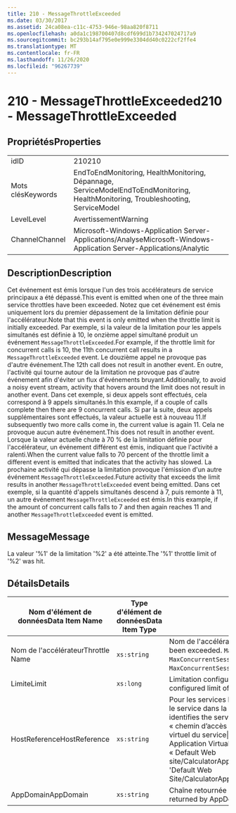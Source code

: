 ```yaml
---
title: 210 - MessageThrottleExceeded
ms.date: 03/30/2017
ms.assetid: 24ca08ea-c11c-4753-946e-98aa820f8711
ms.openlocfilehash: a0da1c198700407d8cdf699d1b734247024717a9
ms.sourcegitcommit: bc293b14af795e0e999e3304dd40c0222cf2ffe4
ms.translationtype: MT
ms.contentlocale: fr-FR
ms.lasthandoff: 11/26/2020
ms.locfileid: "96267739"
---
```

# <a name="210---messagethrottleexceeded"></a><span data-ttu-id="a492c-102">210 - MessageThrottleExceeded</span><span class="sxs-lookup"><span data-stu-id="a492c-102">210 - MessageThrottleExceeded</span></span>

## <a name="properties"></a><span data-ttu-id="a492c-103">Propriétés</span><span class="sxs-lookup"><span data-stu-id="a492c-103">Properties</span></span>  
  
|||  
|-|-|  
|<span data-ttu-id="a492c-104">id</span><span class="sxs-lookup"><span data-stu-id="a492c-104">ID</span></span>|<span data-ttu-id="a492c-105">210</span><span class="sxs-lookup"><span data-stu-id="a492c-105">210</span></span>|  
|<span data-ttu-id="a492c-106">Mots clés</span><span class="sxs-lookup"><span data-stu-id="a492c-106">Keywords</span></span>|<span data-ttu-id="a492c-107">EndToEndMonitoring, HealthMonitoring, Dépannage, ServiceModel</span><span class="sxs-lookup"><span data-stu-id="a492c-107">EndToEndMonitoring, HealthMonitoring, Troubleshooting, ServiceModel</span></span>|  
|<span data-ttu-id="a492c-108">Level</span><span class="sxs-lookup"><span data-stu-id="a492c-108">Level</span></span>|<span data-ttu-id="a492c-109">Avertissement</span><span class="sxs-lookup"><span data-stu-id="a492c-109">Warning</span></span>|  
|<span data-ttu-id="a492c-110">Channel</span><span class="sxs-lookup"><span data-stu-id="a492c-110">Channel</span></span>|<span data-ttu-id="a492c-111">Microsoft-Windows-Application Server-Applications/Analyse</span><span class="sxs-lookup"><span data-stu-id="a492c-111">Microsoft-Windows-Application Server-Applications/Analytic</span></span>|  
  
## <a name="description"></a><span data-ttu-id="a492c-112">Description</span><span class="sxs-lookup"><span data-stu-id="a492c-112">Description</span></span>  

 <span data-ttu-id="a492c-113">Cet événement est émis lorsque l'un des trois accélérateurs de service principaux a été dépassé.</span><span class="sxs-lookup"><span data-stu-id="a492c-113">This event is emitted when one of the three main service throttles have been exceeded.</span></span> <span data-ttu-id="a492c-114">Notez que cet événement est émis uniquement lors du premier dépassement de la limitation définie pour l'accélérateur.</span><span class="sxs-lookup"><span data-stu-id="a492c-114">Note that this event is only emitted when the throttle limit is initially exceeded.</span></span> <span data-ttu-id="a492c-115">Par exemple, si la valeur de la limitation pour les appels simultanés est définie à 10, le onzième appel simultané produit un événement `MessageThrottleExceeded`.</span><span class="sxs-lookup"><span data-stu-id="a492c-115">For example, if the throttle limit for concurrent calls is 10, the 11th concurrent call results in a `MessageThrottleExceeded` event.</span></span> <span data-ttu-id="a492c-116">Le douzième appel ne provoque pas d'autre événement.</span><span class="sxs-lookup"><span data-stu-id="a492c-116">The 12th call does not result in another event.</span></span> <span data-ttu-id="a492c-117">En outre, l'activité qui tourne autour de la limitation ne provoque pas d'autre événement afin d'éviter un flux d'événements bruyant.</span><span class="sxs-lookup"><span data-stu-id="a492c-117">Additionally, to avoid a noisy event stream, activity that hovers around the limit does not result in another event.</span></span> <span data-ttu-id="a492c-118">Dans cet exemple, si deux appels sont effectués, cela correspond à 9 appels simultanés.</span><span class="sxs-lookup"><span data-stu-id="a492c-118">In this example, if a couple of calls complete then there are 9 concurrent calls.</span></span> <span data-ttu-id="a492c-119">Si par la suite, deux appels supplémentaires sont effectués, la valeur actuelle est à nouveau 11.</span><span class="sxs-lookup"><span data-stu-id="a492c-119">If subsequently two more calls come in, the current value is again 11.</span></span> <span data-ttu-id="a492c-120">Cela ne provoque aucun autre événement.</span><span class="sxs-lookup"><span data-stu-id="a492c-120">This does not result in another event.</span></span> <span data-ttu-id="a492c-121">Lorsque la valeur actuelle chute à 70 % de la limitation définie pour l'accélérateur, un événement différent est émis, indiquant que l'activité a ralenti.</span><span class="sxs-lookup"><span data-stu-id="a492c-121">When the current value falls to 70 percent of the throttle limit a different event is emitted that indicates that the activity has slowed.</span></span> <span data-ttu-id="a492c-122">La prochaine activité qui dépasse la limitation provoque l'émission d'un autre événement `MessageThrottleExceeded`.</span><span class="sxs-lookup"><span data-stu-id="a492c-122">Future activity that exceeds the limit results in another `MessageThrottleExceeded` event being emitted.</span></span> <span data-ttu-id="a492c-123">Dans cet exemple, si la quantité d'appels simultanés descend à 7, puis remonte à 11, un autre événement `MessageThrottleExceeded` est émis.</span><span class="sxs-lookup"><span data-stu-id="a492c-123">In this example, if the amount of concurrent calls falls to 7 and then again reaches 11 and another `MessageThrottleExceeded` event is emitted.</span></span>  
  
## <a name="message"></a><span data-ttu-id="a492c-124">Message</span><span class="sxs-lookup"><span data-stu-id="a492c-124">Message</span></span>  

 <span data-ttu-id="a492c-125">La valeur '%1' de la limitation '%2' a été atteinte.</span><span class="sxs-lookup"><span data-stu-id="a492c-125">The '%1' throttle limit of '%2' was hit.</span></span>  
  
## <a name="details"></a><span data-ttu-id="a492c-126">Détails</span><span class="sxs-lookup"><span data-stu-id="a492c-126">Details</span></span>  
  
|<span data-ttu-id="a492c-127">Nom d'élément de données</span><span class="sxs-lookup"><span data-stu-id="a492c-127">Data Item Name</span></span>|<span data-ttu-id="a492c-128">Type d'élément de données</span><span class="sxs-lookup"><span data-stu-id="a492c-128">Data Item Type</span></span>|<span data-ttu-id="a492c-129">Description</span><span class="sxs-lookup"><span data-stu-id="a492c-129">Description</span></span>|  
|--------------------|--------------------|-----------------|  
|<span data-ttu-id="a492c-130">Nom de l'accélérateur</span><span class="sxs-lookup"><span data-stu-id="a492c-130">Throttle Name</span></span>|`xs:string`|<span data-ttu-id="a492c-131">Nom de l'accélérateur qui a été dépassé.</span><span class="sxs-lookup"><span data-stu-id="a492c-131">The name of the throttle that has been exceeded.</span></span> <span data-ttu-id="a492c-132">`MaxConcurrentCalls`, `MaxConcurrentInstances` ou  `MaxConcurrentSessions`.</span><span class="sxs-lookup"><span data-stu-id="a492c-132">Either `MaxConcurrentCalls`, `MaxConcurrentInstances`, or `MaxConcurrentSessions`,</span></span>|  
|<span data-ttu-id="a492c-133">Limite</span><span class="sxs-lookup"><span data-stu-id="a492c-133">Limit</span></span>|`xs:long`|<span data-ttu-id="a492c-134">Limitation configurée actuellement pour l'accélérateur.</span><span class="sxs-lookup"><span data-stu-id="a492c-134">The currently configured limit of the throttle.</span></span>|  
|<span data-ttu-id="a492c-135">HostReference</span><span class="sxs-lookup"><span data-stu-id="a492c-135">HostReference</span></span>|`xs:string`|<span data-ttu-id="a492c-136">Pour les services hébergés par le Web, ce champ identifie de manière unique le service dans la hiérarchie Web.</span><span class="sxs-lookup"><span data-stu-id="a492c-136">For Web-hosted services, this field uniquely identifies the service in the Web hierarchy.</span></span> <span data-ttu-id="a492c-137">Son format est défini en tant que « chemin d’accès virtuel de l’application nom du site Web&#124;chemin d’accès virtuel du service&#124;ServiceName ».</span><span class="sxs-lookup"><span data-stu-id="a492c-137">Its format is defined as 'Web Site Name Application Virtual Path&#124;Service Virtual Path&#124;ServiceName'.</span></span> <span data-ttu-id="a492c-138">Exemple : « Default Web site/CalculatorApplication&#124;/CalculatorService.svc&#124;CalculatorService ».</span><span class="sxs-lookup"><span data-stu-id="a492c-138">Example: 'Default Web Site/CalculatorApplication&#124;/CalculatorService.svc&#124;CalculatorService'.</span></span>|  
|<span data-ttu-id="a492c-139">AppDomain</span><span class="sxs-lookup"><span data-stu-id="a492c-139">AppDomain</span></span>|`xs:string`|<span data-ttu-id="a492c-140">Chaîne retournée par AppDomain.CurrentDomain.FriendlyName.</span><span class="sxs-lookup"><span data-stu-id="a492c-140">The string returned by AppDomain.CurrentDomain.FriendlyName.</span></span>|
